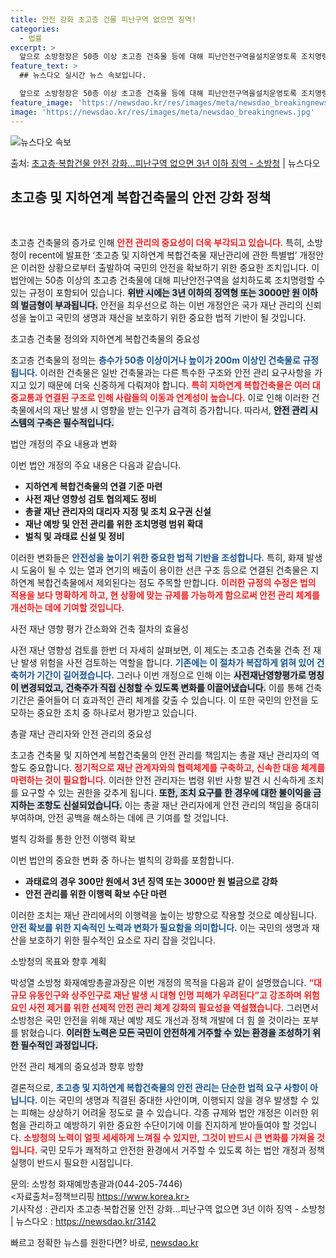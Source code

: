 ```yaml
---
title: 안전 강화 초고층 건물 피난구역 없으면 징역!
categories:
  - 법률
excerpt: >
  앞으로 소방청장은 50층 이상 초고층 건축물 등에 대해 피난안전구역을설치운영토록 조치명령할 수 있으며, 이를…
feature_text: >
  ## 뉴스다오 실시간 뉴스 속보입니다.

  앞으로 소방청장은 50층 이상 초고층 건축물 등에 대해 피난안전구역을설치운영토록 조치명령할 수 있으며, 이를…
feature_image: 'https://newsdao.kr/res/images/meta/newsdao_breakingnews.jpg'
image: 'https://newsdao.kr/res/images/meta/newsdao_breakingnews.jpg'
---
```


![뉴스다오 속보](https://newsdao.kr/res/images/meta/newsdao_breakingnews.jpg)

<p>출처: <a href="https://newsdao.kr/3142" rel="dofollow">초고층·복합건물 안전 강화…피난구역 없으면 3년 이하 징역 - 소방청</a> | 뉴스다오</p>

<h2 data-ke-size="size26">초고층 및 지하연계 복합건축물의 안전 강화 정책</h2>

<p data-ke-size="size16">&nbsp;</p>

초고층 건축물의 증가로 인해 <b><span style="color: #ee2323;">안전 관리의 중요성이 더욱 부각되고 있습니다.</span></b> 특히, 소방청이 recent에 발표한 ‘초고층 및 지하연계 복합건축물 재난관리에 관한 특별법’ 개정안은 이러한 상황으로부터 출발하여 국민의 안전을 확보하기 위한 중요한 조치입니다. 이 법안에는 50층 이상의 초고층 건축물에 대해 피난안전구역을 설치하도록 조치명령할 수 있는 규정이 포함되어 있습니다. <b><span style="background-color: #21538527;">위반 시에는 3년 이하의 징역형 또는 3000만 원 이하의 벌금형이 부과됩니다.</span></b> 안전을 최우선으로 하는 이번 개정안은 국가 재난 관리의 신뢰성을 높이고 국민의 생명과 재산을 보호하기 위한 중요한 법적 기반이 될 것입니다.

<p data-ke-size="size16"></p>

초고층 건축물 정의와 지하연계 복합건축물의 중요성

초고층 건축물의 정의는 <b><span style="color: #1a5490;">층수가 50층 이상이거나 높이가 200m 이상인 건축물로 규정됩니다.</span></b> 이러한 건축물은 일반 건축물과는 다른 특수한 구조와 안전 관리 요구사항을 가지고 있기 때문에 더욱 신중하게 다뤄져야 합니다. <b><span style="color: #ee2323;">특히 지하연계 복합건축물은 여러 대중교통과 연결된 구조로 인해 사람들의 이동과 연계성이 높습니다.</span></b> 이로 인해 이러한 건축물에서의 재난 발생 시 영향을 받는 인구가 급격히 증가합니다. 따라서, <b><span style="background-color: #21538527;">안전 관리 시스템의 구축은 필수적입니다.</span></b>

<p data-ke-size="size16"></p>

법안 개정의 주요 내용과 변화

이번 법안 개정의 주요 내용은 다음과 같습니다. <ul>
    <li><b>지하연계 복합건축물의 연결 기준 마련</b></li>
    <li><b>사전 재난 영향성 검토 협의제도 정비</b></li>
    <li><b>총괄 재난 관리자의 대리자 지정 및 조치 요구권 신설</b></li>
    <li><b>재난 예방 및 안전 관리를 위한 조치명령 범위 확대</b></li>
    <li><b>벌칙 및 과태료 신설 및 정비</b></li>
</ul> 이러한 변화들은 <b><span style="color: #1a5490;">안전성을 높이기 위한 중요한 법적 기반을 조성합니다.</span></b> 특히, 화재 발생 시 도움이 될 수 있는 열과 연기의 배출이 용이한 선큰 구조 등으로 연결된 건축물은 지하연계 복합건축물에서 제외된다는 점도 주목할 만합니다. <b><span style="color: #ee2323;">이러한 규정의 수정은 법의 적용을 보다 명확하게 하고, 현 상황에 맞는 규제를 가능하게 함으로써 안전 관리 체계를 개선하는 데에 기여할 것입니다.</span></b>

<p data-ke-size="size16"></p>

사전 재난 영향 평가 간소화와 건축 절차의 효율성

사전 재난 영향성 검토를 한번 더 자세히 살펴보면, 이 제도는 초고층 건축물 건축 전 재난 발생 위험을 사전 검토하는 역할을 합니다. <b><span style="color: #1a5490;">기존에는 이 절차가 복잡하게 얽혀 있어 건축허가 기간이 길어졌습니다.</span></b> 그러나 이번 개정으로 인해 이는 <b><span style="background-color: #21538527;">사전재난영향평가로 명칭이 변경되었고, 건축주가 직접 신청할 수 있도록 변화를 이끌어냈습니다.</span></b> 이를 통해 건축 기간은 줄어들어 더 효과적인 관리 체계를 갖출 수 있습니다. 이 또한 국민의 안전을 도모하는 중요한 조치 중 하나로서 평가받고 있습니다.

<p data-ke-size="size16"></p>

총괄 재난 관리자와 안전 관리의 중요성

초고층 건축물 및 지하연계 복합건축물의 안전 관리를 책임지는 총괄 재난 관리자의 역할도 중요합니다. <b><span style="color: #ee2323;">정기적으로 재난 관계자와의 협력체계를 구축하고, 신속한 대응 체계를 마련하는 것이 필요합니다.</span></b> 이러한 안전 관리자는 법령 위반 사항 발견 시 신속하게 조치를 요구할 수 있는 권한을 갖추게 됩니다. <b><span style="background-color: #21538527;">또한, 조치 요구를 한 경우에 대한 불이익을 금지하는 조항도 신설되었습니다.</span></b> 이는 총괄 재난 관리자에게 안전 관리의 책임을 중대히 부여하며, 안전 공백을 해소하는 데에 큰 기여를 할 것입니다.

<p data-ke-size="size16"></p>

벌칙 강화를 통한 안전 이행력 확보

이번 법안의 중요한 변화 중 하나는 벌칙의 강화를 포함합니다. <ul>
    <li><b>과태료의 경우 300만 원에서 3년 징역 또는 3000만 원 벌금으로 강화</b></li>
    <li><b>안전 관리를 위한 이행력 확보 수단 마련</b></li>
</ul> 이러한 조치는 재난 관리에서의 이행력을 높이는 방향으로 작용할 것으로 예상됩니다. <b><span style="color: #1a5490;">안전 확보를 위한 지속적인 노력과 변화가 필요함을 의미합니다.</span></b> 이는 국민의 생명과 재산을 보호하기 위한 필수적인 요소로 자리 잡을 것입니다.

<p data-ke-size="size16"></p>

소방청의 목표와 향후 계획

박성열 소방청 화재예방총괄과장은 이번 개정의 목적을 다음과 같이 설명했습니다. <b><span style="color: #ee2323;">“대규모 유동인구와 상주인구로 재난 발생 시 대형 인명 피해가 우려된다”고 강조하며 위험요인 사전 제거를 위한 선제적 안전 관리 체계 강화의 필요성을 역설했습니다.</span></b> 그러면서 소방청은 국민 안전을 위해 재난 예방 제도 개선과 정책 개발에 더 힘 쓸 것이라는 포부를 밝혔습니다. <b><span style="background-color: #21538527;">이러한 노력은 모든 국민이 안전하게 거주할 수 있는 환경을 조성하기 위한 필수적인 과정입니다.</span></b>

<p data-ke-size="size16"></p>

안전 관리 체계의 중요성과 향후 방향

결론적으로, <b><span style="color: #1a5490;">초고층 및 지하연계 복합건축물의 안전 관리는 단순한 법적 요구 사항이 아닙니다.</span></b> 이는 국민의 생명과 직결된 중대한 사안이며, 이행되지 않을 경우 발생할 수 있는 피해는 상상하기 어려울 정도로 클 수 있습니다. 각종 규제와 법안 개정은 이러한 위험을 관리하고 예방하기 위한 중요한 수단이기에 이를 진지하게 받아들여야 할 것입니다. <b><span style="color: #ee2323;">소방청의 노력이 얼핏 세세하게 느껴질 수 있지만, 그것이 반드시 큰 변화를 가져올 것입니다.</span></b> 국민 모두가 쾌적하고 안전한 환경에서 거주할 수 있도록 하는 법안 개정과 정책 실행이 반드시 필요한 시점입니다.

<p data-ke-size="size16"></p>

문의: 소방청 화재예방총괄과(044-205-7446)  
<자료출처=정책브리핑 https://www.korea.kr>  
기사작성 : 관리자 초고층·복합건물 안전 강화…피난구역 없으면 3년 이하 징역 - 소방청 | 뉴스다오 : https://newsdao.kr/3142 

빠르고 정확한 뉴스를 원한다면? 바로, <a href="https://newsdao.kr" rel="dofollow">newsdao.kr</a>


